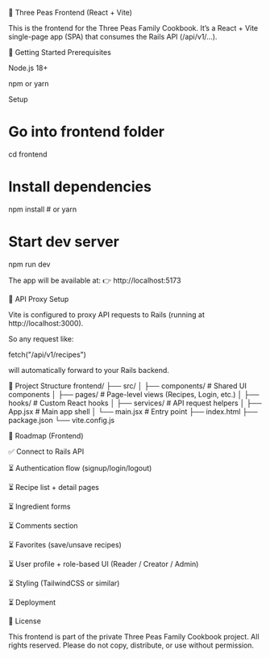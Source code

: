 🌱 Three Peas Frontend (React + Vite)

This is the frontend for the Three Peas Family Cookbook.
It’s a React + Vite single-page app (SPA) that consumes the Rails API (/api/v1/...).

🚀 Getting Started
Prerequisites

Node.js 18+

npm or yarn

Setup

# Go into frontend folder
cd frontend

# Install dependencies
npm install    # or yarn

# Start dev server
npm run dev


The app will be available at:
👉 http://localhost:5173

🔌 API Proxy Setup

Vite is configured to proxy API requests to Rails (running at http://localhost:3000).

So any request like:

fetch("/api/v1/recipes")


will automatically forward to your Rails backend.

📂 Project Structure
frontend/
├── src/
│   ├── components/    # Shared UI components
│   ├── pages/         # Page-level views (Recipes, Login, etc.)
│   ├── hooks/         # Custom React hooks
│   ├── services/      # API request helpers
│   ├── App.jsx        # Main app shell
│   └── main.jsx       # Entry point
├── index.html
├── package.json
└── vite.config.js

🧭 Roadmap (Frontend)

✅ Connect to Rails API

⏳ Authentication flow (signup/login/logout)

⏳ Recipe list + detail pages

⏳ Ingredient forms

⏳ Comments section

⏳ Favorites (save/unsave recipes)

⏳ User profile + role-based UI (Reader / Creator / Admin)

⏳ Styling (TailwindCSS or similar)

⏳ Deployment

📜 License

This frontend is part of the private Three Peas Family Cookbook project.
All rights reserved. Please do not copy, distribute, or use without permission.
